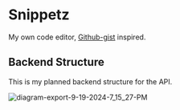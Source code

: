 # Snippetz
My own code editor, [Github-gist](https://gist.github.com/starred) inspired.

## Backend Structure
This is my planned backend structure for the API.

![diagram-export-9-19-2024-7_15_27-PM](https://github.com/user-attachments/assets/8d223ea7-4af2-42b0-b539-c81d06988405)

